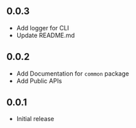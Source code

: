 ## 0.0.3
* Add logger for CLI
* Update README.md

## 0.0.2
* Add Documentation for `common` package
* Add Public APIs

## 0.0.1
* Initial release